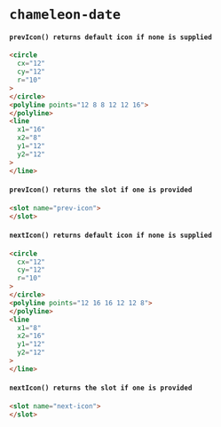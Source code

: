# `chameleon-date`

#### `prevIcon() returns default icon if none is supplied`

```html
<circle
  cx="12"
  cy="12"
  r="10"
>
</circle>
<polyline points="12 8 8 12 12 16">
</polyline>
<line
  x1="16"
  x2="8"
  y1="12"
  y2="12"
>
</line>

```

#### `prevIcon() returns the slot if one is provided`

```html
<slot name="prev-icon">
</slot>

```

#### `nextIcon() returns default icon if none is supplied`

```html
<circle
  cx="12"
  cy="12"
  r="10"
>
</circle>
<polyline points="12 16 16 12 12 8">
</polyline>
<line
  x1="8"
  x2="16"
  y1="12"
  y2="12"
>
</line>

```

#### `nextIcon() returns the slot if one is provided`

```html
<slot name="next-icon">
</slot>

```

